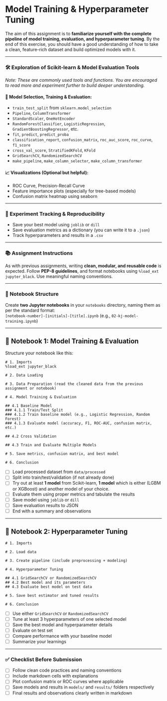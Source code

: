 
# Model Training & Hyperparameter Tuning

The aim of this assignment is to **familiarize yourself with the complete pipeline of model training, evaluation, and hyperparameter tuning**. By the end of this exercise, you should have a good understanding of how to take a clean, feature-rich dataset and build optimized models with it.

---

### 🛠️ Exploration of Scikit-learn & Model Evaluation Tools

*Note: These are commonly used tools and functions. You are encouraged to read more and experiment further to build deeper understanding.*

#### 🧰 Model Selection, Training & Evaluation:
- `train_test_split` from `sklearn.model_selection`
- `Pipeline`, `ColumnTransformer`
- `StandardScaler`, `OneHotEncoder`
- `RandomForestClassifier`, `LogisticRegression`, `GradientBoostingRegressor`, etc.
- `fit`, `predict`, `predict_proba`
- `classification_report`, `confusion_matrix`, `roc_auc_score`, `roc_curve`, `f1_score`
- `cross_val_score`, `StratifiedKFold`, `KFold`
- `GridSearchCV`, `RandomizedSearchCV`
- `make_pipeline`, `make_column_selector`, `make_column_transformer`

#### 📈 Visualizations (Optional but helpful):
- ROC Curve, Precision-Recall Curve
- Feature importance plots (especially for tree-based models)
- Confusion matrix heatmap using seaborn

---

### 🧪 Experiment Tracking & Reproducibility
- Save your best model using `joblib` or `dill`
- Save evaluation metrics as a dictionary (you can write it to a `.json`)
- Track hyperparameters and results in a `.csv`

---

### 📚 Assignment Instructions

As with previous assignments, writing **clean, modular, and reusable code** is expected. Follow **PEP-8 guidelines**, and format notebooks using `%load_ext jupyter_black`. Use meaningful naming conventions.

---

### 📁 Notebook Structure

Create **two Jupyter notebooks** in your `notebooks` directory, naming them as per the standard format:  
`[notebook-number]-[initials]-[title].ipynb` (e.g., `02-kj-model-training.ipynb`)

---

## 📝 Notebook 1: Model Training & Evaluation

Structure your notebook like this:

```
# 1. Imports
%load_ext jupyter_black

# 2. Data Loading

# 3. Data Preparation (read the cleaned data from the previous assignment or notebook)

# 4. Model Training & Evaluation

## 4.1 Baseline Model
### 4.1.1 Train/Test Split
### 4.1.2 Train baseline model (e.g., Logistic Regression, Random Forest)
### 4.1.3 Evaluate model (accuracy, F1, ROC-AUC, confusion matrix, etc.)

## 4.2 Cross Validation

## 4.3 Train and Evaluate Multiple Models

# 5. Save metrics, confusion matrix, and best model

# 6. Conclusion
```

- [ ] Load processed dataset from `data/processed`
- [ ] Split into train/test/validation (if not already done)
- [ ] Try out at least **1 model** from Scikit-learn, **1 model** which is either (LGBM or XGBoost) and another model of your choice.
- [ ] Evaluate them using proper metrics and tabulate the results
- [ ] Save model using `joblib` or `dill`
- [ ] Save evaluation results to JSON
- [ ] End with a summary and observations

---

## 🧪 Notebook 2: Hyperparameter Tuning

```
# 1. Imports

# 2. Load data

# 3. Create pipeline (include preprocessing + modeling)

# 4. Hyperparameter Tuning

## 4.1 GridSearchCV or RandomizedSearchCV
## 4.2 Best model and its parameters
## 4.3 Evaluate best model on test data

# 5. Save best estimator and tuned results

# 6. Conclusion
```

- [ ] Use either `GridSearchCV` or `RandomizedSearchCV`
- [ ] Tune at least 3 hyperparameters of one selected model
- [ ] Save the best model and hyperparameter details
- [ ] Evaluate on test set
- [ ] Compare performance with your baseline model
- [ ] Summarize your learnings

---

### ✅ Checklist Before Submission

- [ ] Follow clean code practices and naming conventions
- [ ] Include markdown cells with explanations
- [ ] Plot confusion matrix or ROC curves where applicable
- [ ] Save models and results in `models/` and `results/` folders respectively
- [ ] Final results and observations clearly written in markdown
